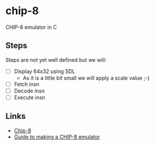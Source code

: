# chip-8

CHIP-8 emulator in C

## Steps

Steps are not yet well defined but we will:
- [ ] Display 64x32 using SDL
  - As it is a little bit small we will apply a scale value ;-)
- [ ] Fetch insn
- [ ] Decode insn
- [ ] Execute insn

## Links

- [Chip-8](https://en.wikipedia.org/wiki/CHIP-8)
- [Guide to making a CHIP-8 emulator](https://tobiasvl.github.io/blog/write-a-chip-8-emulator/) 
